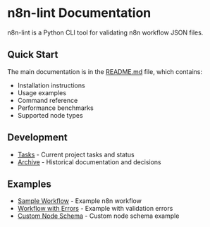 # n8n-lint Documentation

n8n-lint is a Python CLI tool for validating n8n workflow JSON files.

## Quick Start

The main documentation is in the [README.md](../README.md) file, which contains:

- Installation instructions
- Usage examples
- Command reference
- Performance benchmarks
- Supported node types

## Development

- [Tasks](tasks.md) - Current project tasks and status
- [Archive](archive/) - Historical documentation and decisions

## Examples

- [Sample Workflow](examples/sample_workflow.json) - Example n8n workflow
- [Workflow with Errors](examples/workflow_with_errors.json) - Example with validation errors
- [Custom Node Schema](examples/custom_node_schema.json) - Custom node schema example
